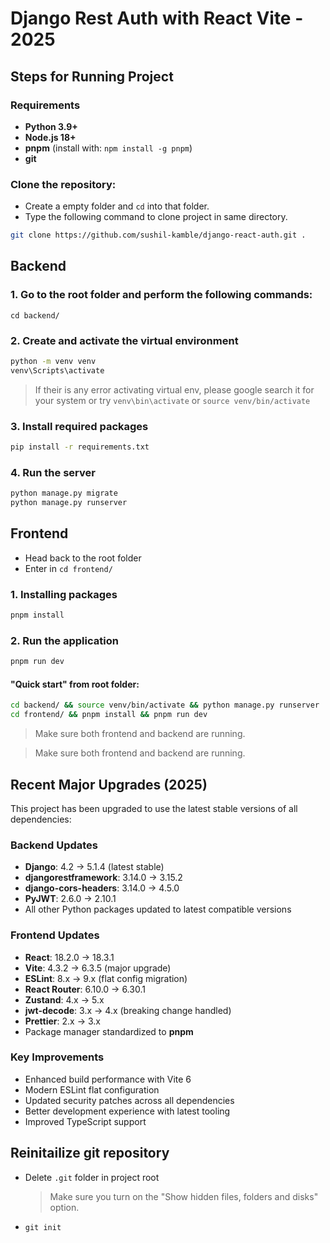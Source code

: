 # Django Rest Auth with React Vite - 2025

## Steps for Running Project

### Requirements

- **Python 3.9+**
- **Node.js 18+**
- **pnpm** (install with: `npm install -g pnpm`)
- **git**

### Clone the repository:

- Create a empty folder and `cd` into that folder.
- Type the following command to clone project in same directory.

```bash
git clone https://github.com/sushil-kamble/django-react-auth.git .
```

## Backend

### 1. Go to the root folder and perform the following commands:

`cd backend/`

### 2. Create and activate the virtual environment

```bash
python -m venv venv
venv\Scripts\activate
```

> If their is any error activating virtual env, please google search it for your system or try `venv\bin\activate` or `source venv/bin/activate`

### 3. Install required packages

```bash
pip install -r requirements.txt
```

### 4. Run the server

```bash
python manage.py migrate
python manage.py runserver
```

## Frontend

- Head back to the root folder
- Enter in `cd frontend/`

### 1. Installing packages

```bash
pnpm install
```

### 2. Run the application

```bash
pnpm run dev
```

#### "Quick start" from root folder:

```bash
cd backend/ && source venv/bin/activate && python manage.py runserver
cd frontend/ && pnpm install && pnpm run dev
```

> Make sure both frontend and backend are running.

> Make sure both frontend and backend are running.

## Recent Major Upgrades (2025)

This project has been upgraded to use the latest stable versions of all dependencies:

### Backend Updates
- **Django**: 4.2 → 5.1.4 (latest stable)
- **djangorestframework**: 3.14.0 → 3.15.2
- **django-cors-headers**: 3.14.0 → 4.5.0
- **PyJWT**: 2.6.0 → 2.10.1
- All other Python packages updated to latest compatible versions

### Frontend Updates
- **React**: 18.2.0 → 18.3.1
- **Vite**: 4.3.2 → 6.3.5 (major upgrade)
- **ESLint**: 8.x → 9.x (flat config migration)
- **React Router**: 6.10.0 → 6.30.1
- **Zustand**: 4.x → 5.x
- **jwt-decode**: 3.x → 4.x (breaking change handled)
- **Prettier**: 2.x → 3.x
- Package manager standardized to **pnpm**

### Key Improvements
- Enhanced build performance with Vite 6
- Modern ESLint flat configuration
- Updated security patches across all dependencies
- Better development experience with latest tooling
- Improved TypeScript support

## Reinitailize git repository

- Delete `.git` folder in project root
  > Make sure you turn on the "Show hidden files, folders and disks" option.
- `git init`
